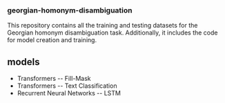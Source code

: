 ### georgian-homonym-disambiguation
This repository contains all the training and testing datasets for the Georgian homonym disambiguation task. Additionally, it includes the code for model creation and training.
## models
- Transformers -- Fill-Mask
- Transformers -- Text Classification
- Recurrent Neural Networks -- LSTM
